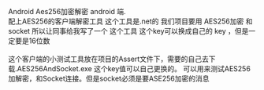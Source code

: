 Android Aes256加密解密 android 端.<br />
配上AES256的客户端解密工具 这个工具是.net的 
我们项目要用 AES256加密 和socket
 所以让同事给我写了一个 这个工具 这个key可以换成自己的 key ，但是一定要是16位数<br />
<br />
这个客户端的小测试工具放在项目的Assert文件下，需要的自己去下载.AES256AndSocket.exe 这个key值可以自己更换的。
可以用来测试AES256加解密，和Socket连接。但是socket必须是要ASE256加密的消息
<img src="http://img.blog.csdn.net/20170424111902550?watermark/2/text/aHR0cDovL2Jsb2cuY3Nkbi5uZXQvS25vd2xlZGdlYWJsZXM=/font/5a6L5L2T/fontsize/400/fill/I0JBQkFCMA==/dissolve/70/gravity/Center" alt="" />
